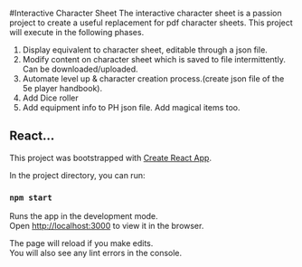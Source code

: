 #Interactive Character Sheet
The interactive character sheet is a passion project to create a useful replacement for pdf character sheets. This project will execute in the following phases.
1. Display equivalent to character sheet, editable through a json file.
2. Modify content on character sheet which is saved to file intermittently. Can be downloaded/uploaded.
3. Automate level up & character creation process.(create json file of the 5e player handbook).
4. Add Dice roller
5. Add equipment info to PH json file. Add magical items too.






## React...
This project was bootstrapped with [Create React App](https://github.com/facebook/create-react-app).


In the project directory, you can run:

### `npm start`

Runs the app in the development mode.<br />
Open [http://localhost:3000](http://localhost:3000) to view it in the browser.

The page will reload if you make edits.<br />
You will also see any lint errors in the console.
